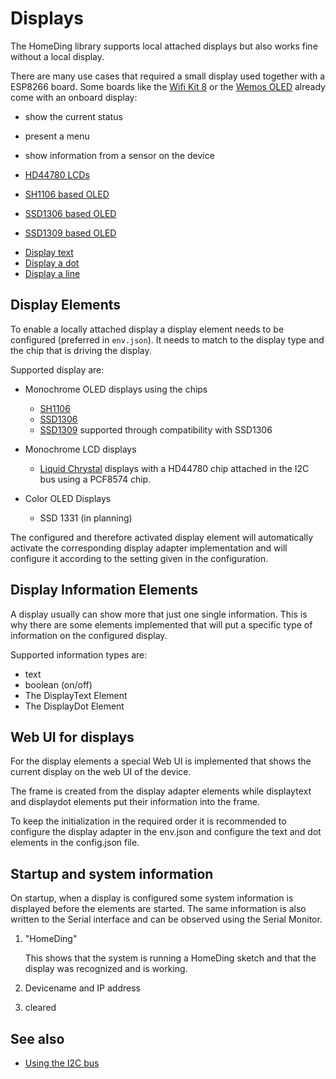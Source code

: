 # Displays

The HomeDing library supports local attached displays but also works fine without a local display.

There are many use cases that required a small display used together with a ESP8266 board. Some boards like the [Wifi Kit 8](/boards/wifikit8.md) or the [Wemos OLED](/boards/wemosoled.md) already come with an onboard display:

* show the current status
* present a menu
* show information from a sensor on the device

* [HD44780 LCDs](/elements/lcd.md)
* [SH1106 based OLED](/elements/sh1106.md) <!-- BW -->
* [SSD1306 based OLED](/elements/ssd1306.md) <!-- 128*64 or 128*32 BW -->
* [SSD1309 based OLED](/elements/ssd1309.md) <!-- BW -->
<!-- * ssd1322 OLED 480*128 -->
<!-- * ssd1325 OLED 128*80 Gray Scale -->
<!-- * ssd1327 OLED 128*128 Gray Scale -->
* [Display text](/elements/displaytext.md)
* [Display a dot](/elements/displaydot.md)
* [Display a line](/elements/displayline.md)
<!-- * [displaybar](/elements/displaybar.md) -->

## Display Elements

To enable a locally attached display a display element needs to be configured (preferred in `env.json`). It needs to match to the display type and the chip that is driving the display.

Supported display are: 

* Monochrome OLED displays using the chips
    * [SH1106](/elements/sh1106.md)
    * [SSD1306](/elements/ssd1306.md)
    * [SSD1309](/elements/ssd1309.md) supported through compatibility with SSD1306

* Monochrome LCD displays
    * [Liquid Chrystal](/elements/lcd.md) displays with a HD44780 chip attached in the I2C bus using a PCF8574 chip.

* Color OLED Displays
    * SSD 1331 (in planning)
 
The configured and therefore activated display element will automatically activate the corresponding display adapter implementation and will configure it according to the setting given in the configuration.

## Display Information Elements

A display usually can show more that just one single information. This is why there are some elements implemented that will
put a specific type of information on the configured display.

Supported information types are:

* text
* boolean (on/off)
* The DisplayText Element
* The DisplayDot Element


## Web UI for displays

For the display elements a special Web UI is implemented that shows the current display on the web UI of the device.

The frame is created from the display adapter elements while displaytext and displaydot elements put their information into the frame.

To keep the initialization in the required order it is recommended to configure the display adapter in the env.json and configure the text and dot elements in the config.json file.


## Startup and system information

On startup, when a display is configured some system information is displayed before the elements are started.
The same information is also written to the Serial interface and can be observed using the Serial Monitor.

1. "HomeDing"
   
   This shows that the system is running a HomeDing sketch and that the display was recognized and is working.

2. Devicename and IP address

3. cleared

## See also

* [Using the I2C bus](/i2c.md)
